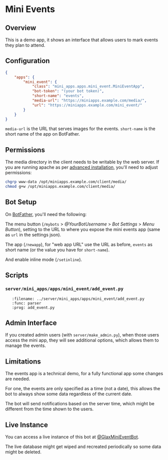 Mini Events
===========

## Overview

This is a demo app, it shows an interface that allows users to mark events they plan to attend.

## Configuration

```json
{
    "apps": {
        "mini_event": {
            "class": "mini_apps.apps.mini_event.MiniEventApp",
            "bot-token": "(your bot token)",
            "short-name": "events",
            "media-url": "https://miniapps.example.com/media/",
            "url": "https://miniapps.example.com/mini_event/"
        }
    }
}
```

`media-url` is the URL that serves images for the events.
`short-name` is the short name of the app on BotFather.


## Permissions

The media directory in the client needs to be writable by the web server. If you are running apache as per
[advanced installation](../installation/advanced.md), you'll need to adjust permissions:

```bash
chgrp www-data /opt/miniapps.example.com/client/media/
chmod g+w /opt/miniapps.example.com/client/media/
```


## Bot Setup

On [BotFather](https://t.me/BotFather), you'll need the following:

The menu button (`/mybots` > _@YourBotUsername_ > _Bot Settings_ > _Menu Button_), setting to the URL
to where you expose the mini events app (same as `url` in the settings json).

The app (`/newapp`), for "web app URL" use the URL as before, `events` as short name (or the value you have for `short-name`).

And enable inline mode (`/setinline`).

## Scripts


### `server/mini_apps/apps/mini_event/add_event.py`

```{argparse}
   :filename: ../server/mini_apps/apps/mini_event/add_event.py
   :func: parser
   :prog: add_event.py
```


## Admin Interface

If you created admin users (with `server/make_admin.py`), when those users
access the mini app, they will see additional options, which allows them to manage
the events.


## Limitations

The events app is a technical demo, for a fully functional app some changes are needed.

For one, the events are only specified as a time (not a date), this allows the bot
to always show some data regardless of the current date.

The bot will send notifications based on the server time, which might be different from the time shown to the users.


## Live Instance

You can access a live instance of this bot at [@GlaxMiniEventBot](https://t.me/GlaxMiniEventBot).

The live database might get wiped and recreated periodically so some data might be deleted.
